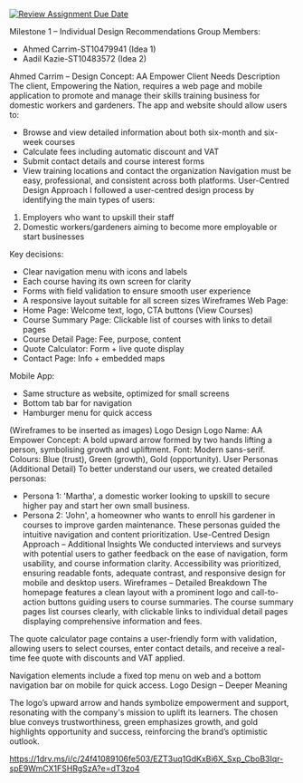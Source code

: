 [![Review Assignment Due Date](https://classroom.github.com/assets/deadline-readme-button-22041afd0340ce965d47ae6ef1cefeee28c7c493a6346c4f15d667ab976d596c.svg)](https://classroom.github.com/a/nMdoCiK7)


Milestone 1 – Individual Design Recommendations
Group Members:
- Ahmed Carrim-ST10479941 (Idea 1)
- Aadil Kazie-ST10483572 (Idea 2)

Ahmed Carrim – Design Concept: AA Empower
Client Needs Description 
The client, Empowering the Nation, requires a web page and mobile application to promote and manage their skills training business for domestic workers and gardeners. The app and website should allow users to:

- Browse and view detailed information about both six-month and six-week courses
- Calculate fees including automatic discount and VAT
- Submit contact details and course interest forms
- View training locations and contact the organization
Navigation must be easy, professional, and consistent across both platforms.
User-Centred Design Approach 
I followed a user-centred design process by identifying the main types of users:
1. Employers who want to upskill their staff
2. Domestic workers/gardeners aiming to become more employable or start businesses

Key decisions:
- Clear navigation menu with icons and labels
- Each course having its own screen for clarity
- Forms with field validation to ensure smooth user experience
- A responsive layout suitable for all screen sizes
Wireframes
Web Page:
- Home Page: Welcome text, logo, CTA buttons (View Courses)
- Course Summary Page: Clickable list of courses with links to detail pages
- Course Detail Page: Fee, purpose, content
- Quote Calculator: Form + live quote display
- Contact Page: Info + embedded maps

Mobile App:
- Same structure as website, optimized for small screens
- Bottom tab bar for navigation
- Hamburger menu for quick access

(Wireframes to be inserted as images)
Logo Design 
Logo Name: AA Empower
Concept: A bold upward arrow formed by two hands lifting a person, symbolising growth and upliftment. Font: Modern sans-serif. Colours: Blue (trust), Green (growth), Gold (opportunity).
User Personas (Additional Detail)
To better understand our users, we created detailed personas:
- Persona 1: 'Martha', a domestic worker looking to upskill to secure higher pay and start her own small business.
- Persona 2: 'John', a homeowner who wants to enroll his gardener in courses to improve garden maintenance.
These personas guided the intuitive navigation and content prioritization.
Use-Centred Design Approach – Additional Insights
We conducted interviews and surveys with potential users to gather feedback on the ease of navigation, form usability, and course information clarity. Accessibility was prioritized, ensuring readable fonts, adequate contrast, and responsive design for mobile and desktop users.
Wireframes – Detailed Breakdown
The homepage features a clean layout with a prominent logo and call-to-action buttons guiding users to course summaries. The course summary pages list courses clearly, with clickable links to individual detail pages displaying comprehensive information and fees.

The quote calculator page contains a user-friendly form with validation, allowing users to select courses, enter contact details, and receive a real-time fee quote with discounts and VAT applied.

Navigation elements include a fixed top menu on web and a bottom navigation bar on mobile for quick access.
Logo Design – Deeper Meaning

The logo’s upward arrow and hands symbolize empowerment and support, resonating with the company's mission to uplift its learners. The chosen blue conveys trustworthiness, green emphasizes growth, and gold highlights opportunity and success, reinforcing the brand’s optimistic outlook.

https://1drv.ms/i/c/24f41089106fe503/EZT3uq1GdKxBi6X_Sxp_CboB3Iqr-spE9WmCX1FSHRgSzA?e=dT3zo4
